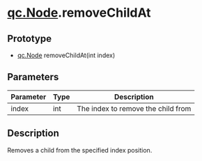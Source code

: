 # [qc.Node](CNode.md).removeChildAt

## Prototype
* [qc.Node](CNode.md) removeChildAt(int index)

## Parameters
| Parameter | Type | Description |
| --------- | --------- | --------- |
| index | int | The index to remove the child from |

## Description
Removes a child from the specified index position.

